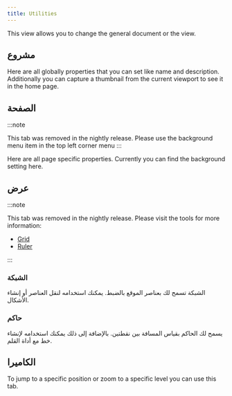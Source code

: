 ```yaml
---
title: Utilities
---
```


This view allows you to change the general document or the view.

## مشروع

Here are all globally properties that you can set like name and description.
Additionally you can capture a thumbnail from the current viewport to see it in the home page.

## الصفحة

:::note

This tab was removed in the nightly release.
Please use the background menu item in the top left corner menu
:::

Here are all page specific properties. Currently you can find the background setting here.

## عرض

:::note

This tab was removed in the nightly release.
Please visit the tools for more information:

- [Grid](/docs/v2/tools/grid)
- [Ruler](/docs/v2/tools/ruler)

:::

### الشبكة

الشبكة تسمح لك بعناصر الموقع بالضبط. يمكنك استخدامه لنقل العناصر أو إنشاء الأشكال.

### حاكم

يسمح لك الحاكم بقياس المسافة بين نقطتين. بالإضافة إلى ذلك يمكنك استخدامه لإنشاء خط مع أداة القلم.

## الكاميرا

To jump to a specific position or zoom to a specific level you can use this tab.
